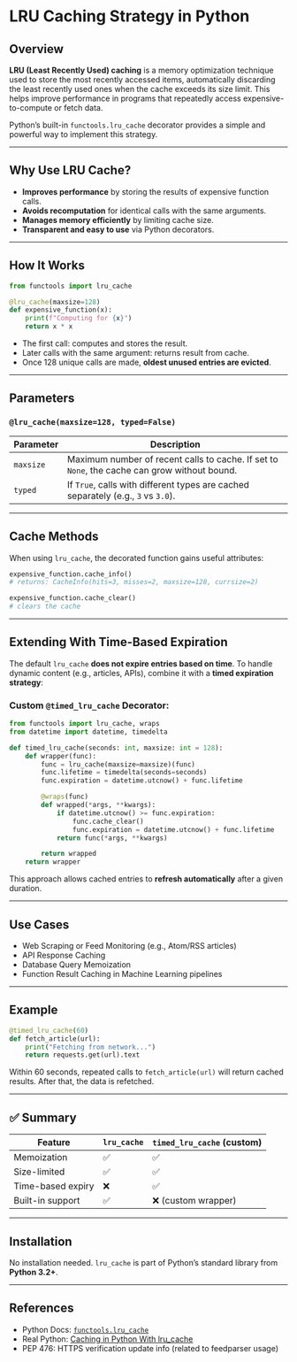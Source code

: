 # LRU Caching Strategy in Python

## Overview

**LRU (Least Recently Used) caching** is a memory optimization technique used to store the most recently accessed items, automatically discarding the least recently used ones when the cache exceeds its size limit. This helps improve performance in programs that repeatedly access expensive-to-compute or fetch data.

Python’s built-in `functools.lru_cache` decorator provides a simple and powerful way to implement this strategy.

---

## Why Use LRU Cache?

* **Improves performance** by storing the results of expensive function calls.
* **Avoids recomputation** for identical calls with the same arguments.
* **Manages memory efficiently** by limiting cache size.
* **Transparent and easy to use** via Python decorators.

---

## How It Works

```python
from functools import lru_cache

@lru_cache(maxsize=128)
def expensive_function(x):
    print(f"Computing for {x}")
    return x * x
```

* The first call: computes and stores the result.
* Later calls with the same argument: returns result from cache.
* Once 128 unique calls are made, **oldest unused entries are evicted**.

---

## Parameters

### `@lru_cache(maxsize=128, typed=False)`

| Parameter | Description                                                                                  |
| --------- | -------------------------------------------------------------------------------------------- |
| `maxsize` | Maximum number of recent calls to cache. If set to `None`, the cache can grow without bound. |
| `typed`   | If `True`, calls with different types are cached separately (e.g., `3` vs `3.0`).            |

---

## Cache Methods

When using `lru_cache`, the decorated function gains useful attributes:

```python
expensive_function.cache_info()
# returns: CacheInfo(hits=3, misses=2, maxsize=128, currsize=2)

expensive_function.cache_clear()
# clears the cache
```

---

## Extending With Time-Based Expiration

The default `lru_cache` **does not expire entries based on time**. To handle dynamic content (e.g., articles, APIs), combine it with a **timed expiration strategy**:

### Custom `@timed_lru_cache` Decorator:

```python
from functools import lru_cache, wraps
from datetime import datetime, timedelta

def timed_lru_cache(seconds: int, maxsize: int = 128):
    def wrapper(func):
        func = lru_cache(maxsize=maxsize)(func)
        func.lifetime = timedelta(seconds=seconds)
        func.expiration = datetime.utcnow() + func.lifetime

        @wraps(func)
        def wrapped(*args, **kwargs):
            if datetime.utcnow() >= func.expiration:
                func.cache_clear()
                func.expiration = datetime.utcnow() + func.lifetime
            return func(*args, **kwargs)

        return wrapped
    return wrapper
```

This approach allows cached entries to **refresh automatically** after a given duration.

---

## Use Cases

* Web Scraping or Feed Monitoring (e.g., Atom/RSS articles)
* API Response Caching
* Database Query Memoization
* Function Result Caching in Machine Learning pipelines

---

## Example

```python
@timed_lru_cache(60)
def fetch_article(url):
    print("Fetching from network...")
    return requests.get(url).text
```

Within 60 seconds, repeated calls to `fetch_article(url)` will return cached results. After that, the data is refetched.


---

## ✅ Summary

| Feature           | `lru_cache` | `timed_lru_cache` (custom) |
| ----------------- | ----------- | -------------------------- |
| Memoization       | ✅           | ✅                          |
| Size-limited      | ✅           | ✅                          |
| Time-based expiry | ❌           | ✅                          |
| Built-in support  | ✅           | ❌ (custom wrapper)         |

---

## Installation

No installation needed. `lru_cache` is part of Python’s standard library from **Python 3.2+**.

---

## References

* Python Docs: [`functools.lru_cache`](https://docs.python.org/3/library/functools.html#functools.lru_cache)
* Real Python: [Caching in Python With lru\_cache](https://realpython.com/lru-cache-python/)
* PEP 476: HTTPS verification update info (related to feedparser usage)
